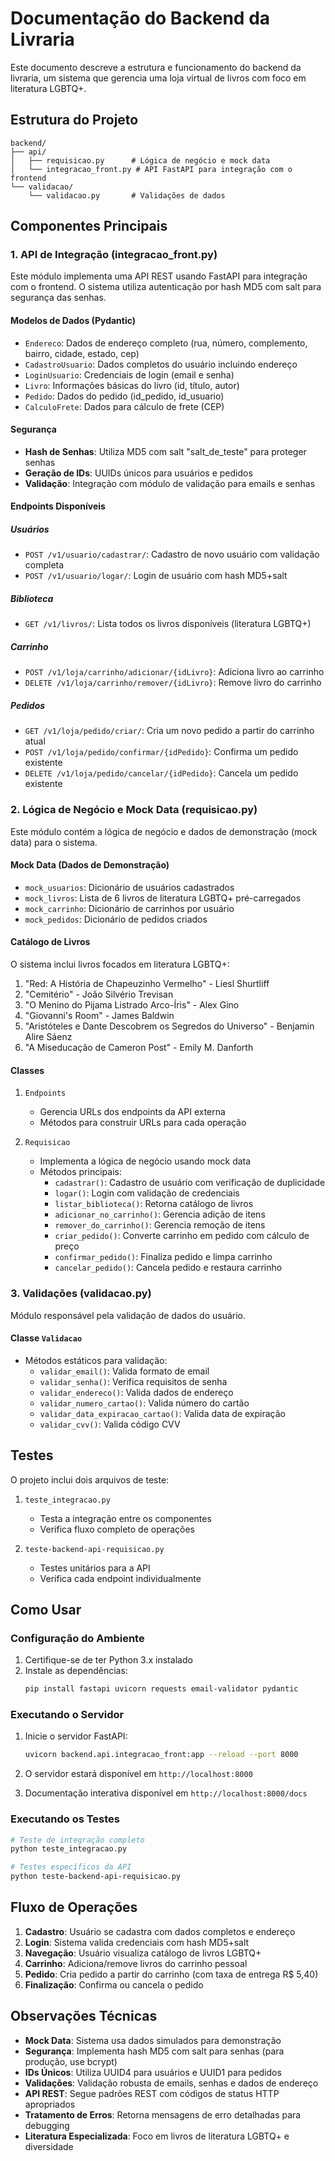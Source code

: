 # Documentação do Backend da Livraria

Este documento descreve a estrutura e funcionamento do backend da livraria, um sistema que gerencia uma loja virtual de livros com foco em literatura LGBTQ+.

## Estrutura do Projeto

```
backend/
├── api/
│   ├── requisicao.py      # Lógica de negócio e mock data
│   └── integracao_front.py # API FastAPI para integração com o frontend
└── validacao/
    └── validacao.py       # Validações de dados
```

## Componentes Principais

### 1. API de Integração (integracao_front.py)

Este módulo implementa uma API REST usando FastAPI para integração com o frontend. O sistema utiliza autenticação por hash MD5 com salt para segurança das senhas.

#### Modelos de Dados (Pydantic)
- `Endereco`: Dados de endereço completo (rua, número, complemento, bairro, cidade, estado, cep)
- `CadastroUsuario`: Dados completos do usuário incluindo endereço
- `LoginUsuario`: Credenciais de login (email e senha)
- `Livro`: Informações básicas do livro (id, título, autor)
- `Pedido`: Dados do pedido (id_pedido, id_usuario)
- `CalculoFrete`: Dados para cálculo de frete (CEP)

#### Segurança
- **Hash de Senhas**: Utiliza MD5 com salt "salt_de_teste" para proteger senhas
- **Geração de IDs**: UUIDs únicos para usuários e pedidos
- **Validação**: Integração com módulo de validação para emails e senhas

#### Endpoints Disponíveis

##### Usuários
- `POST /v1/usuario/cadastrar/`: Cadastro de novo usuário com validação completa
- `POST /v1/usuario/logar/`: Login de usuário com hash MD5+salt

##### Biblioteca
- `GET /v1/livros/`: Lista todos os livros disponíveis (literatura LGBTQ+)

##### Carrinho
- `POST /v1/loja/carrinho/adicionar/{idLivro}`: Adiciona livro ao carrinho
- `DELETE /v1/loja/carrinho/remover/{idLivro}`: Remove livro do carrinho

##### Pedidos
- `GET /v1/loja/pedido/criar/`: Cria um novo pedido a partir do carrinho atual
- `POST /v1/loja/pedido/confirmar/{idPedido}`: Confirma um pedido existente
- `DELETE /v1/loja/pedido/cancelar/{idPedido}`: Cancela um pedido existente

### 2. Lógica de Negócio e Mock Data (requisicao.py)

Este módulo contém a lógica de negócio e dados de demonstração (mock data) para o sistema.

#### Mock Data (Dados de Demonstração)
- `mock_usuarios`: Dicionário de usuários cadastrados
- `mock_livros`: Lista de 6 livros de literatura LGBTQ+ pré-carregados
- `mock_carrinho`: Dicionário de carrinhos por usuário
- `mock_pedidos`: Dicionário de pedidos criados

#### Catálogo de Livros
O sistema inclui livros focados em literatura LGBTQ+:
1. "Red: A História de Chapeuzinho Vermelho" - Liesl Shurtliff
2. "Cemitério" - João Silvério Trevisan  
3. "O Menino do Pijama Listrado Arco-Íris" - Alex Gino
4. "Giovanni's Room" - James Baldwin
5. "Aristóteles e Dante Descobrem os Segredos do Universo" - Benjamin Alire Sáenz
6. "A Miseducação de Cameron Post" - Emily M. Danforth

#### Classes
1. `Endpoints`
   - Gerencia URLs dos endpoints da API externa
   - Métodos para construir URLs para cada operação

2. `Requisicao`
   - Implementa a lógica de negócio usando mock data
   - Métodos principais:
     - `cadastrar()`: Cadastro de usuário com verificação de duplicidade
     - `logar()`: Login com validação de credenciais
     - `listar_biblioteca()`: Retorna catálogo de livros
     - `adicionar_no_carrinho()`: Gerencia adição de itens
     - `remover_do_carrinho()`: Gerencia remoção de itens
     - `criar_pedido()`: Converte carrinho em pedido com cálculo de preço
     - `confirmar_pedido()`: Finaliza pedido e limpa carrinho
     - `cancelar_pedido()`: Cancela pedido e restaura carrinho

### 3. Validações (validacao.py)

Módulo responsável pela validação de dados do usuário.

#### Classe `Validacao`
- Métodos estáticos para validação:
  - `validar_email()`: Valida formato de email
  - `validar_senha()`: Verifica requisitos de senha
  - `validar_endereco()`: Valida dados de endereço
  - `validar_numero_cartao()`: Valida número do cartão
  - `validar_data_expiracao_cartao()`: Valida data de expiração
  - `validar_cvv()`: Valida código CVV

## Testes

O projeto inclui dois arquivos de teste:

1. `teste_integracao.py`
   - Testa a integração entre os componentes
   - Verifica fluxo completo de operações

2. `teste-backend-api-requisicao.py`
   - Testes unitários para a API
   - Verifica cada endpoint individualmente

## Como Usar

### Configuração do Ambiente

1. Certifique-se de ter Python 3.x instalado
2. Instale as dependências:
   ```bash
   pip install fastapi uvicorn requests email-validator pydantic
   ```

### Executando o Servidor

1. Inicie o servidor FastAPI:
   ```bash
   uvicorn backend.api.integracao_front:app --reload --port 8000
   ```

2. O servidor estará disponível em `http://localhost:8000`
3. Documentação interativa disponível em `http://localhost:8000/docs`

### Executando os Testes

```bash
# Teste de integração completo
python teste_integracao.py

# Testes específicos da API
python teste-backend-api-requisicao.py
```

## Fluxo de Operações

1. **Cadastro**: Usuário se cadastra com dados completos e endereço
2. **Login**: Sistema valida credenciais com hash MD5+salt
3. **Navegação**: Usuário visualiza catálogo de livros LGBTQ+
4. **Carrinho**: Adiciona/remove livros do carrinho pessoal
5. **Pedido**: Cria pedido a partir do carrinho (com taxa de entrega R$ 5,40)
6. **Finalização**: Confirma ou cancela o pedido

## Observações Técnicas

- **Mock Data**: Sistema usa dados simulados para demonstração
- **Segurança**: Implementa hash MD5 com salt para senhas (para produção, use bcrypt)
- **IDs Únicos**: Utiliza UUID4 para usuários e UUID1 para pedidos
- **Validações**: Validação robusta de emails, senhas e dados de endereço
- **API REST**: Segue padrões REST com códigos de status HTTP apropriados
- **Tratamento de Erros**: Retorna mensagens de erro detalhadas para debugging
- **Literatura Especializada**: Foco em livros de literatura LGBTQ+ e diversidade
